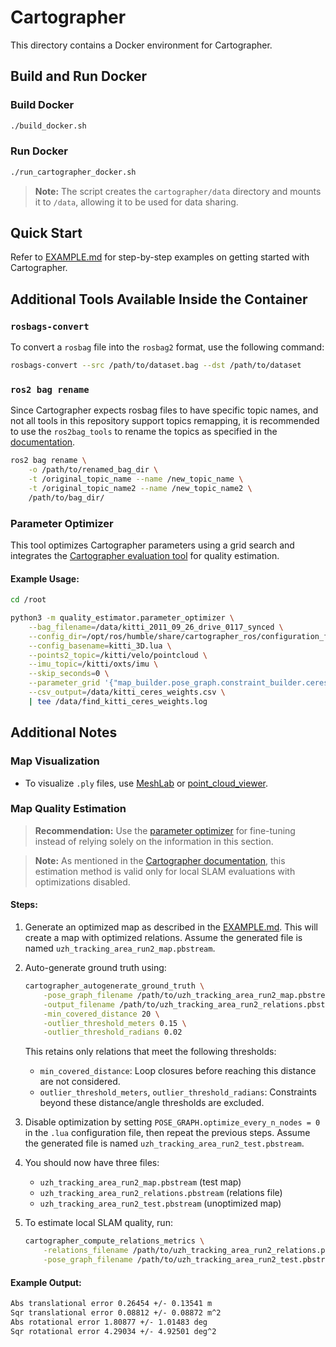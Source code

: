 # Cartographer

This directory contains a Docker environment for Cartographer.

## Build and Run Docker

### Build Docker
```sh
./build_docker.sh
```

### Run Docker
```sh
./run_cartographer_docker.sh
```

> **Note:** The script creates the `cartographer/data` directory and mounts it to `/data`, allowing it to be used for data sharing.

## Quick Start

Refer to [EXAMPLE.md](./EXAMPLE.md) for step-by-step examples on getting started with Cartographer.

## Additional Tools Available Inside the Container

### `rosbags-convert`

To convert a `rosbag` file into the `rosbag2` format, use the following command:

```sh
rosbags-convert --src /path/to/dataset.bag --dst /path/to/dataset
```

### `ros2 bag rename`

Since Cartographer expects rosbag files to have specific topic names, and not all tools in this repository support topics remapping, it is recommended to use the `ros2bag_tools` to rename the topics as specified in the [documentation](https://google-cartographer-ros.readthedocs.io/en/latest/ros_api.html#subscribed-topics).

```sh
ros2 bag rename \
    -o /path/to/renamed_bag_dir \
    -t /original_topic_name --name /new_topic_name \
    -t /original_topic_name2 --name /new_topic_name2 \
    /path/to/bag_dir/
```

### Parameter Optimizer

This tool optimizes Cartographer parameters using a grid search and integrates the [Cartographer evaluation tool](https://google-cartographer.readthedocs.io/en/latest/evaluation.html) for quality estimation.

#### Example Usage:

```sh
cd /root

python3 -m quality_estimator.parameter_optimizer \
    --bag_filename=/data/kitti_2011_09_26_drive_0117_synced \
    --config_dir=/opt/ros/humble/share/cartographer_ros/configuration_files \
    --config_basename=kitti_3D.lua \
    --points2_topic=/kitti/velo/pointcloud \
    --imu_topic=/kitti/oxts/imu \
    --skip_seconds=0 \
    --parameter_grid '{"map_builder.pose_graph.constraint_builder.ceres_scan_matcher_3d.translation_weight": [0.01, 0.1, 1, 10, 100], "map_builder.pose_graph.constraint_builder.ceres_scan_matcher_3d.rotation_weight": [0.01, 0.1, 1, 10, 100]}' \
    --csv_output=/data/kitti_ceres_weights.csv \
    | tee /data/find_kitti_ceres_weights.log
```

## Additional Notes

### Map Visualization

- To visualize `.ply` files, use [MeshLab](https://www.meshlab.net/#download) or [point_cloud_viewer](/point_cloud_viewer/).

### Map Quality Estimation

> **Recommendation:** Use the [parameter optimizer](#parameter-optimizer) for fine-tuning instead of relying solely on the information in this section.

> **Note:** As mentioned in the [Cartographer documentation](https://google-cartographer.readthedocs.io/en/latest/evaluation.html#advantages-limitations), this estimation method is valid only for local SLAM evaluations with optimizations disabled.

#### Steps:

1. Generate an optimized map as described in the [EXAMPLE.md](./EXAMPLE.md). This will create a map with optimized relations. Assume the generated file is named `uzh_tracking_area_run2_map.pbstream`.
 
2. Auto-generate ground truth using:
   ```sh
   cartographer_autogenerate_ground_truth \
       -pose_graph_filename /path/to/uzh_tracking_area_run2_map.pbstream \
       -output_filename /path/to/uzh_tracking_area_run2_relations.pbstream \
       -min_covered_distance 20 \
       -outlier_threshold_meters 0.15 \
       -outlier_threshold_radians 0.02
   ```
   This retains only relations that meet the following thresholds:
   - `min_covered_distance`: Loop closures before reaching this distance are not considered.
   - `outlier_threshold_meters`, `outlier_threshold_radians`: Constraints beyond these distance/angle thresholds are excluded.

3. Disable optimization by setting `POSE_GRAPH.optimize_every_n_nodes = 0` in the `.lua` configuration file, then repeat the previous steps. Assume the generated file is named `uzh_tracking_area_run2_test.pbstream`.

4. You should now have three files:
   - `uzh_tracking_area_run2_map.pbstream` (test map)
   - `uzh_tracking_area_run2_relations.pbstream` (relations file)
   - `uzh_tracking_area_run2_test.pbstream` (unoptimized map)

5. To estimate local SLAM quality, run:
   ```sh
   cartographer_compute_relations_metrics \
       -relations_filename /path/to/uzh_tracking_area_run2_relations.pbstream \
       -pose_graph_filename /path/to/uzh_tracking_area_run2_test.pbstream
   ```

#### Example Output:

```sh
Abs translational error 0.26454 +/- 0.13541 m
Sqr translational error 0.08812 +/- 0.08872 m^2
Abs rotational error 1.80877 +/- 1.01483 deg
Sqr rotational error 4.29034 +/- 4.92501 deg^2
```
